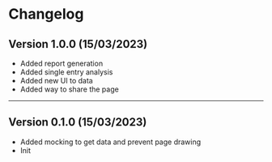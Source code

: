 # Changelog

## Version 1.0.0 (15/03/2023)

- Added report generation
- Added single entry analysis
- Added new UI to data
- Added way to share the page

---

## Version 0.1.0 (15/03/2023)

- Added mocking to get data and prevent page drawing
- Init

